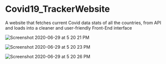 # Covid19_TrackerWebsite
A website that fetches current Covid data stats of all the countries, from API and loads into a cleaner and user-friendly Front-End interface

![Screenshot 2020-06-29 at 5 20 21 PM](https://user-images.githubusercontent.com/37113163/86008358-45301200-ba36-11ea-8258-7cc7020292b1.png)

![Screenshot 2020-06-29 at 5 20 23 PM](https://user-images.githubusercontent.com/37113163/86008373-4bbe8980-ba36-11ea-9dab-adf6fc41d97d.png)

![Screenshot 2020-06-29 at 5 20 26 PM](https://user-images.githubusercontent.com/37113163/86008412-5bd66900-ba36-11ea-9402-814ca5a7afb9.png)
